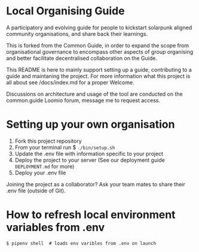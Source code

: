 Local Organising Guide
============

A participatory and evolving guide for people to kickstart solarpunk aligned community organisations, and share back their learnings.

This is forked from the Common Guide, in order to expand the scope from organisational governance to encompass other aspects of group organising and better facilitate decentralised collaboration on the Guide.
 
This README is here to mainly support setting up a guide, contributing to a guide and maintaning the project.
For more information what this project is all about see /docs/index.md for a proper Welcome.

Discussions on architecture and usage of the tool are conducted on the common.guide Loomio forum, message me to request access.
# Setting up your own organisation

1. Fork this project repository
2. From your terminal run $ `./bin/setup.sh`
3. Update the .env file with information specific to your project 
4. Deploy the project to your server (See our deployment guide `DEPLOYMENT.md` for more)
5. Deploy your .env file

Joining the project as a collaborator? Ask your team mates to share their .env file (outside of Git).

# How to refresh local environment variables from .env

    $ pipenv shell  # loads env varibles from .env on launch
